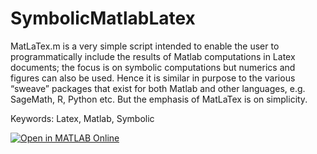 # SymbolicMatlabLatex
MatLaTex.m is a very simple script intended to enable the user to programmatically include the results of Matlab computations in Latex documents; the focus is on symbolic computations but numerics and figures can also be used. Hence it is similar in purpose to the various “sweave” packages that exist for both Matlab and other languages, e.g. SageMath, R, Python etc. But the emphasis of MatLaTex is on simplicity.

Keywords: Latex, Matlab, Symbolic

[![Open in MATLAB Online](https://www.mathworks.com/images/responsive/global/open-in-matlab-online.svg)](https://matlab.mathworks.com/open/github/v1?repo=thanasiskehagias/SymbolicMatlabLatex)
